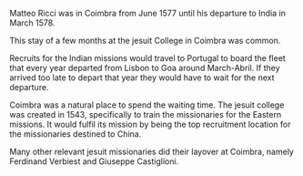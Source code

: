 Matteo Ricci was in Coimbra from June 1577 until his departure to India in March 1578.

This stay of a few months at the jesuit College in Coimbra was common.

Recruits for the Indian missions would travel to Portugal to board  the fleet that every year departed from Lisbon to Goa around March-Abril. If they arrived too late to depart that year they would have to wait for the next departure.

Coimbra was a natural place to spend the waiting time. The jesuit college was created in 1543, specifically to train the missionaries for the Eastern missions. It would fulfil its mission by being the top recruitment location for the missionaries destined to China.

Many other relevant jesuit missionaries did their layover at Coimbra, namely Ferdinand Verbiest and Giuseppe Castiglioni.

